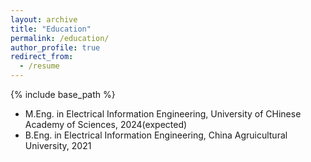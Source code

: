 ```yaml
---
layout: archive
title: "Education"
permalink: /education/
author_profile: true
redirect_from:
  - /resume
---
```


{% include base_path %}


* M.Eng. in Electrical Information Engineering, University of CHinese Academy of Sciences, 2024(expected)
* B.Eng. in Electrical Information Engineering, China Agruicultural University, 2021
